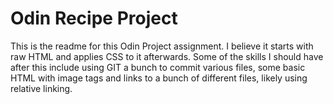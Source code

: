 <h1>Odin Recipe Project</h1>
<p>This is the readme for this Odin Project assignment. I believe it starts with raw HTML and applies CSS to it afterwards. Some of the skills I should have after this include using GIT a bunch to commit various files, some basic HTML with image tags and links to a bunch of different files, likely using relative linking.</p>